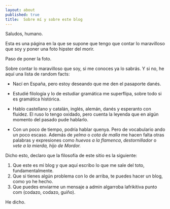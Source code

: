 ```yaml
---
layout: about
published: true
title:  Sobre mí y sobre este blog
---
```


Saludos, humano. 

Esta es una página en la que se supone que tengo que contar lo maravilloso que soy y poner una foto hipster del morir. 

Paso de poner la foto. 

Sobre contar lo maravilloso que soy, si me conoces ya lo sabrás. Y si no, he aquí una lista de random facts:

* Nací en España, pero estoy deseando que me den el pasaporte danés. 

* Estudié filología y lo de estudiar gramática me superflipa, sobre todo si es gramática histórica. 

* Hablo castellano y catalán, inglés, alemán, danés y esperanto con fluidez. El ruso lo tengo oxidado, pero cuenta la leyenda que en algún momento del pasado pude hablarlo.

* Con un poco de tiempo, podría hablar quenya. Pero de vocabulario ando un poco escaso. Además de *yelmo* o *cota de malla* me hacen falta otras palabras y expresiones como *huevos a la flamenca*, *destornillador* o *vete a la mierda, hijo de Mordor.* 

Dicho esto, declaro que la filosofía de este sitio es la siguiente:

1. Que este es mi blog y que aquí escribo lo que me sale del toto, fundamentalmente. 
2. Que si tienes algún problema con lo de arriba, te puedes hacer un blog, como yo he hecho. 
3. Que puedes enviarme un mensaje a admin algarroba lafrikitiva punto com (codazo, codazo, guiño).

He dicho.

